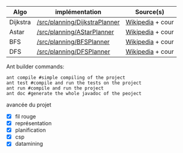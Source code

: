 | Algo | implémentation | Source(s) |
| --- | --- | --- |
| Dijkstra | [/src/planning/DijkstraPlanner](https://github.com/b3rt1ng/Aide-la-d-cision/blob/master/src/planning/DijkstraPlanner.java) | [Wikipedia](https://en.wikipedia.org/wiki/Dijkstra%27s_algorithm) + cour |
| Astar | [/src/planning/AStarPlanner](https://github.com/b3rt1ng/Aide-la-d-cision/blob/master/src/planning/AStarPlanner.java) |  [Wikipedia](https://en.wikipedia.org/wiki/A*_search_algorithm) + cour |  
| BFS | [/src/planning/BFSPlanner](https://github.com/b3rt1ng/Aide-a-la-decision/blob/master/src/planning/BFSPlanner.java) |  [Wikipedia](https://en.wikipedia.org/wiki/Breadth-first_search) + cour |  
| DFS | [/src/planning/DFSPlanner](https://github.com/b3rt1ng/Aide-a-la-decision/blob/master/src/planning/DFSPlanner.java) |  [Wikipedia](https://en.wikipedia.org/wiki/Depth-first_search) + cour |  

Ant builder commands:
```
ant compile #simple compiling of the project
ant test #compile and run the tests on the project
ant run #compile and run the project
ant doc #generate the whole javadoc of the peoject
```
avancée du projet
- [x] fil rouge
- [x] représentation
- [x] planification
- [x] csp
- [x] datamining
